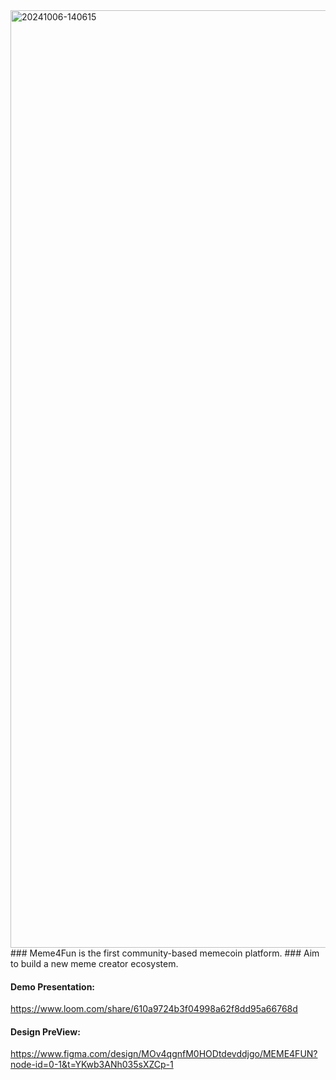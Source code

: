 
<img width="1500" alt="20241006-140615" src="https://github.com/user-attachments/assets/0fe790b5-20aa-4572-b0e3-9a4fb8ef2781">
### Meme4Fun is the first community-based memecoin platform.
### Aim to build a new meme creator ecosystem.

#### Demo Presentation:
https://www.loom.com/share/610a9724b3f04998a62f8dd95a66768d

#### Design PreView:
https://www.figma.com/design/MOv4qgnfM0HODtdevddjgo/MEME4FUN?node-id=0-1&t=YKwb3ANh035sXZCp-1


